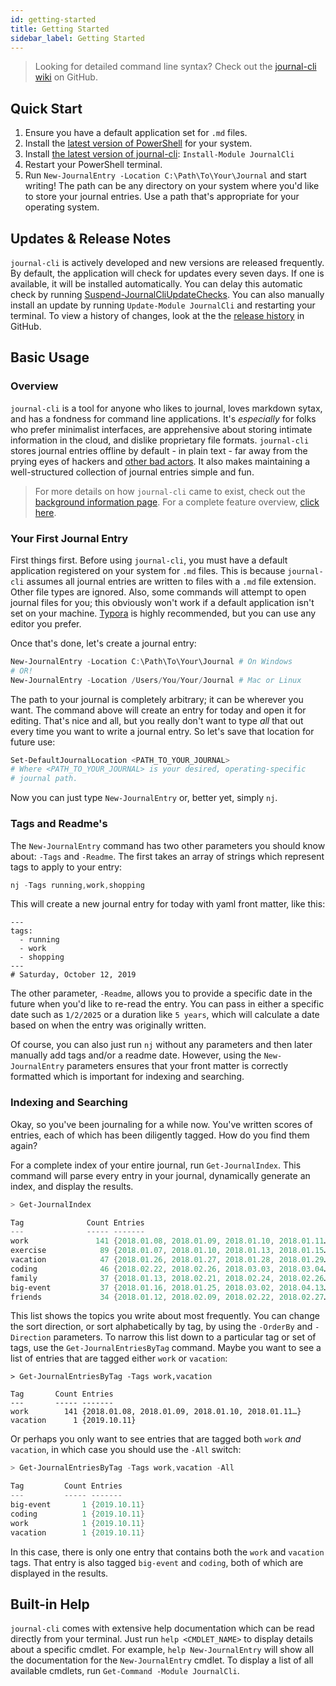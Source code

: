 ```yaml
---
id: getting-started
title: Getting Started
sidebar_label: Getting Started
---
```


> Looking for detailed command line syntax? Check out the [journal-cli wiki](https://github.com/refactorsaurusrex/journal-cli/wiki) on GitHub. 

## Quick Start

1. Ensure you have a default application set for `.md` files. 
2. Install the [latest version of PowerShell](https://github.com/PowerShell/PowerShell/releases/latest) for your system.
3. Install [the latest version of journal-cli](https://www.powershellgallery.com/packages/JournalCli): `Install-Module JournalCli`
4. Restart your PowerShell terminal.
5. Run `New-JournalEntry -Location C:\Path\To\Your\Journal` and start writing! The path can be any directory on your system where you'd like to store your journal entries. Use a path that's appropriate for your operating system.

## Updates & Release Notes

`journal-cli` is actively developed and new versions are released frequently. By default, the application will check for updates every seven days. If one is available, it will be installed automatically. You can delay this automatic check by running [Suspend-JournalCliUpdateChecks](https://github.com/refactorsaurusrex/journal-cli/wiki/Suspend-JournalCliUpdateChecks). You can also manually install an update by running `Update-Module JournalCli` and restarting your terminal. To view a history of changes, look at the the [release history](https://github.com/refactorsaurusrex/journal-cli/releases) in GitHub.

## Basic Usage

### Overview

`journal-cli` is a tool for anyone who likes to journal, loves markdown sytax, and has a fondness for command line applications. It's _especially_ for folks who prefer minimalist interfaces, are apprehensive about storing intimate information in the cloud, and dislike proprietary file formats. `journal-cli` stores journal entries offline by default - in plain text - far away from the prying eyes of hackers and [other bad actors](https://www.wsj.com/articles/techs-dirty-secret-the-app-developers-sifting-through-your-gmail-1530544442). It also makes maintaining a well-structured collection of journal entries simple and fun. 

>  For more details on how `journal-cli` came to exist, check out the [background information page](/docs/background). For a complete feature overview, [click here](/docs/features).

### Your First Journal Entry

First things first. Before using `journal-cli`, you must have a default application registered on your system for `.md` files. This is because `journal-cli` assumes all journal entries are written to files with a `.md` file extension. Other file types are ignored. Also, some commands will attempt to open journal files for you; this obviously won't work if a default application isn't set on your machine. [Typora](https://www.typora.io/) is highly recommended, but you can use any editor you prefer.

Once that's done, let's create a journal entry:

```powershell
New-JournalEntry -Location C:\Path\To\Your\Journal # On Windows
# OR!
New-JournalEntry -Location /Users/You/Your/Journal # Mac or Linux
```

The path to your journal is completely arbitrary; it can be wherever you want. The command above will create an entry for today and open it for editing. That's nice and all, but you really don't want to type *all* that out every time you want to write a journal entry. So let's save that location for future use: 

```powershell
Set-DefaultJournalLocation <PATH_TO_YOUR_JOURNAL>
# Where <PATH_TO_YOUR_JOURNAL> is your desired, operating-specific 
# journal path.
```

Now you can just type `New-JournalEntry` or, better yet, simply `nj`. 

### Tags and Readme's

The `New-JournalEntry` command has two other parameters you should know about: `-Tags` and `-Readme`. The first takes an array of strings which represent tags to apply to your entry:

```powershell
nj -Tags running,work,shopping
```

This will create a new journal entry for today with yaml front matter, like this:

```
---
tags:
  - running
  - work
  - shopping
---
# Saturday, October 12, 2019
```

The other parameter, `-Readme`, allows you to provide a specific date in the future when you'd like to re-read the entry. You can pass in either a specific date such as `1/2/2025` or a duration like `5 years`, which will calculate a date based on when the entry was originally written. 

Of course, you can also just run `nj` without any parameters and then later manually add tags and/or a readme date. However, using the `New-JournalEntry` parameters ensures that your front matter is correctly formatted which is important for indexing and searching.

### Indexing and Searching

Okay, so you've been journaling for a while now. You've written scores of entries, each of which has been diligently tagged. How do you find them again? 

For a complete index of your entire journal, run `Get-JournalIndex`. This command will parse every entry in your journal, dynamically generate an index, and display the results.

```powershell
> Get-JournalIndex

Tag              Count Entries
---              ----- -------
work               141 {2018.01.08, 2018.01.09, 2018.01.10, 2018.01.11…}
exercise            89 {2018.01.07, 2018.01.10, 2018.01.13, 2018.01.15…}
vacation            47 {2018.01.26, 2018.01.27, 2018.01.28, 2018.01.29…}
coding              46 {2018.02.22, 2018.02.26, 2018.03.03, 2018.03.04…}
family              37 {2018.01.13, 2018.02.21, 2018.02.24, 2018.02.26…}
big-event           37 {2018.01.16, 2018.01.25, 2018.03.02, 2018.04.13…}
friends             34 {2018.01.12, 2018.02.09, 2018.02.22, 2018.02.27…}
```

This list shows the topics you write about most frequently. You can change the sort direction, or sort alphabetically by tag, by using the `-OrderBy` and `-Direction` parameters. To narrow this list down to a particular tag or set of tags, use the `Get-JournalEntriesByTag` command. Maybe you want to see a list of entries that are tagged either `work` or `vacation`:

```
> Get-JournalEntriesByTag -Tags work,vacation

Tag       Count Entries
---       ----- -------
work        141 {2018.01.08, 2018.01.09, 2018.01.10, 2018.01.11…}
vacation      1 {2019.10.11}
```

Or perhaps you only want to see entries that are tagged both `work` _and_ `vacation`, in which case you should use the `-All` switch:

```powershell
> Get-JournalEntriesByTag -Tags work,vacation -All

Tag         Count Entries
---         ----- -------
big-event       1 {2019.10.11}
coding          1 {2019.10.11}
work            1 {2019.10.11}
vacation        1 {2019.10.11}
```

In this case, there is only one entry that contains both the `work` and `vacation` tags. That entry is also tagged `big-event` and `coding`, both of which are displayed in the results. 

## Built-in Help

`journal-cli` comes with extensive help documentation which can be read directly from your terminal. Just run `help <CMDLET_NAME>` to display details about a specific cmdlet. For example, `help New-JournalEntry` will show all the documentation for the `New-JournalEntry` cmdlet. To display a list of all available cmdlets, run `Get-Command -Module JournalCli`. 